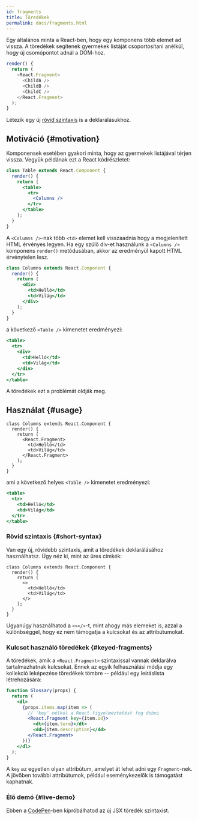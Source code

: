 ```yaml
---
id: fragments
title: Töredékek
permalink: docs/fragments.html
---
```


Egy általános minta a React-ben, hogy egy komponens több elemet ad vissza. A töredékek segítenek gyermekek listáját csoportosítani anélkül, hogy új csomópontot adnál a DOM-hoz.

```js
render() {
  return (
    <React.Fragment>
      <ChildA />
      <ChildB />
      <ChildC />
    </React.Fragment>
  );
}
```

Létezik egy új [rövid szintaxis](#short-syntax) is a deklarálásukhoz.

## Motiváció {#motivation}

Komponensek esetében gyakori minta, hogy az gyermekek listájával térjen vissza. Vegyük példának ezt a React kódrészletet:

```jsx
class Table extends React.Component {
  render() {
    return (
      <table>
        <tr>
          <Columns />
        </tr>
      </table>
    );
  }
}
```

A `<Columns />`-nak több `<td>` elemet kell visszaadnia hogy a megjelenített HTML érvényes legyen. Ha egy szülő div-et használunk a `<Columns />` komponens `render()` metódusában, akkor az eredményül kapott HTML érvénytelen lesz.

```jsx
class Columns extends React.Component {
  render() {
    return (
      <div>
        <td>Helló</td>
        <td>Világ</td>
      </div>
    );
  }
}
```

a következő `<Table />` kimenetet eredményezi:

```jsx
<table>
  <tr>
    <div>
      <td>Helló</td>
      <td>Világ</td>
    </div>
  </tr>
</table>
```

A töredékek ezt a problémát oldják meg.

## Használat {#usage}

```jsx{4,7}
class Columns extends React.Component {
  render() {
    return (
      <React.Fragment>
        <td>Helló</td>
        <td>Világ</td>
      </React.Fragment>
    );
  }
}
```

ami a következő helyes `<Table />` kimenetet eredményezi:

```jsx
<table>
  <tr>
    <td>Helló</td>
    <td>Világ</td>
  </tr>
</table>
```

### Rövid szintaxis {#short-syntax}

Van egy új, rövidebb szintaxis, amit a töredékek deklarálásához használhatsz. Úgy néz ki, mint az üres címkék:

```jsx{4,7}
class Columns extends React.Component {
  render() {
    return (
      <>
        <td>Helló</td>
        <td>Világ</td>
      </>
    );
  }
}
```

Ugyanúgy használhatod a `<></>`-t, mint ahogy más elemeket is, azzal a különbséggel, hogy ez nem támogatja a kulcsokat és az attribútumokat.

### Kulcsot használó töredékek {#keyed-fragments}

A töredékek, amik a `<React.Fragment>` szintaxissal vannak deklarálva tartalmazhatnak kulcsokat. Ennek az egyik felhasználási módja egy kollekció leképezése töredékek tömbre -- például egy leíráslista létrehozására:

```jsx
function Glossary(props) {
  return (
    <dl>
      {props.items.map(item => (
        // 'key' nélkül a React figyelmeztetést fog dobni
        <React.Fragment key={item.id}>
          <dt>{item.term}</dt>
          <dd>{item.description}</dd>
        </React.Fragment>
      ))}
    </dl>
  );
}
```

A `key` az egyetlen olyan attribútum, amelyet át lehet adni egy `Fragment`-nek. A jövőben további attribútumok, például eseménykezelők is támogatást kaphatnak.

### Élő demó {#live-demo}

Ebben a [CodePen](https://codepen.io/reactjs/pen/VrEbjE?editors=1000)-ben kipróbálhatod az új JSX  töredék szintaxist.
